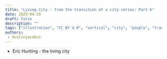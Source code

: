 ```yaml
---
title: "Living City : from the transition of a city series: Part 6"
date: 2025-04-29
draft: false
description: ""
tags: ["illustration", "CC BY 4.0", "vertical", "city", "people", "transport", "river"]
authors:
 - dustinjacobus
---
```


- Eric Hunting - the living city